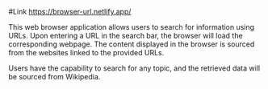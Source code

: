 #Link
https://browser-url.netlify.app/

This web browser application allows users to search for information using URLs. Upon entering a URL in the search bar, the browser will load the corresponding webpage. The content displayed in the browser is sourced from the websites linked to the provided URLs.

Users have the capability to search for any topic, and the retrieved data will be sourced from Wikipedia.
